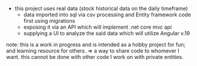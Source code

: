 * this project uses real data (stock historical data on the daily timeframe)
  * data imported into sql via csv processing and Entity framework code first using migrations
  * exposing it via an API which will implement .net core mvc api
  * supplying a UI to analyze the said data which will utilize Angular v.19
 

 note: this is a work in progress and is intended as a hobby project for fun; and learning resource for others. 
  => a way to share code to whomever I want. this cannot be done with other code I work on with private entities.
